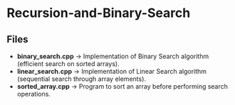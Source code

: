 # Recursion-and-Binary-Search

## Files
- **binary_search.cpp** → Implementation of Binary Search algorithm (efficient search on sorted arrays).
- **linear_search.cpp** → Implementation of Linear Search algorithm (sequential search through array elements).
- **sorted_array.cpp** → Program to sort an array before performing search operations.
